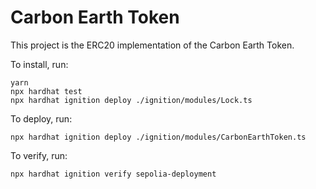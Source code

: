 # Carbon Earth Token

This project is the ERC20 implementation of the Carbon Earth Token.

To install, run:

```shell
yarn
npx hardhat test
npx hardhat ignition deploy ./ignition/modules/Lock.ts
```

To deploy, run:

```shell
npx hardhat ignition deploy ./ignition/modules/CarbonEarthToken.ts
```

To verify, run:

```shell
npx hardhat ignition verify sepolia-deployment
```


